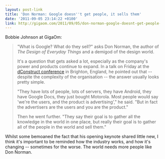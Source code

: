 ```yaml
---
layout: post-link
title: 'Don Norman: Google doesn''t get people, it sells them'
date: '2011-09-05 23:14:22 +0100'
link: http://gigaom.com/2011/09/05/don-norman-google-doesnt-get-people-it-sells-them/
---
```

Bobbie Johnson at GigaOm:

> "What is Google? What do they sell?" asks Don Norman, the author of <cite>The Design of Everyday Things</cite> and a demigod of the design world.
>
> It's a question that gets asked a lot, especially as the company's power and products continue to expand. In a talk on Friday at the [dConstruct conference][1] in Brighton, England, he pointed out that -- despite the complexity of the organisation -- the answer usually looks pretty simple.
> 
> "They have lots of people, lots of servers, they have Android, they have Google Docs, they just bought Motorola. Most people would say 'we're the users, and the product is advertising'," he said. "But in fact the advertisers are the users and you are the product."
>
> Then he went further. "They say their goal is to gather all the knowledge in the world in one place, but really their goal is to gather all of the people in the world and sell them."

Whilst some bemoaned the fact that his opening keynote shared little new, I think it's important to be reminded how the industry works, and how it's changing -- sometimes for the worse. The world needs more people like Don Norman.

[1]: http://2011.dconstruct.org/